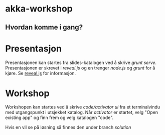akka-workshop
==============

## Hvordan komme i gang?
Presentasjon
===
Presentasjonen kan startes fra slides-katalogen ved å skrive _grunt serve_. Presentasjonen er skrevet i _reveal.js_ og en trenger _node.js_ og _grunt_ for å kjøre. Se [reveal.js](https://github.com/hakimel/reveal.js/) for informasjon.

Workshop
===
Workshopen kan startes ved å skrive _code/activator ui_ fra et terminalvindu med utgangspunkt i utsjekket katalog. Når _activator_ er startet, velg "Open existing app" og finn frem og velg katalogen "code".

Hvis en vil se på løsning så finnes den under branch _solution_